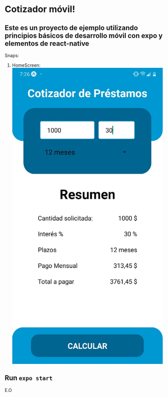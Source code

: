 # Cotizador móvil!

## Este es un proyecto de ejemplo utilizando principios básicos de desarrollo móvil con expo y elementos de react-native

Snaps: 
1. HomeScreen: 
  ![HomeScreen](./assets/home.jpeg)


## Run ``` expo start ```

E.O
